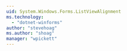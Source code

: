 ```yaml
---
uid: System.Windows.Forms.ListViewAlignment
ms.technology: 
  - "dotnet-winforms"
author: "stevehoag"
ms.author: "shoag"
manager: "wpickett"
---
```

